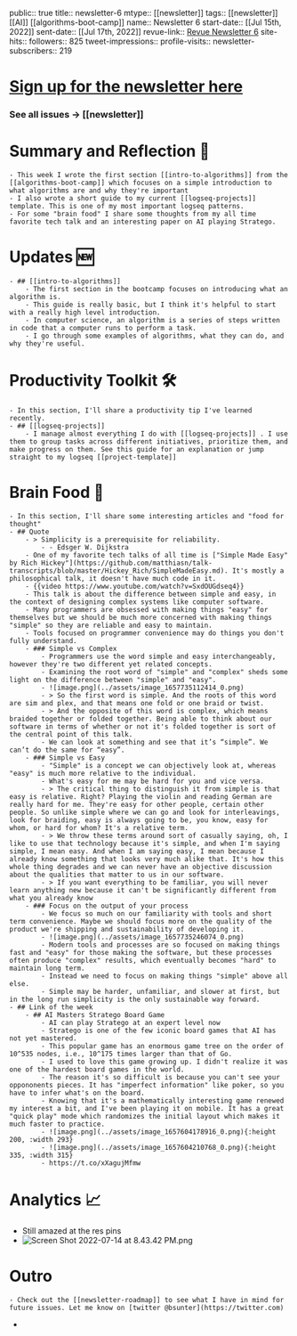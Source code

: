 public:: true
title:: newsletter-6
mtype:: [[newsletter]]
tags:: [[newsletter]] [[AI]] [[algorithms-boot-camp]] 
name:: Newsletter 6
start-date:: [[Jul 15th, 2022]] 
sent-date:: [[Jul 17th, 2022]] 
revue-link:: [Revue Newsletter 6](https://www.getrevue.co/profile/bsunter/issues/brian-sunter-newsletter-what-is-an-algorithm-1269843)
site-hits:: 
followers:: 825
tweet-impressions:: 
profile-visits::
newsletter-subscribers:: 219

#  [Sign up for the newsletter here](https://www.getrevue.co/profile/bsunter/issues/weekly-newsletter-of-brian-sunter-issue-1-1220479)
### See all issues -> [[newsletter]]
# Summary and Reflection 🤔
	- This week I wrote the first section [[intro-to-algorithms]] from the [[algorithms-boot-camp]] which focuses on a simple introduction to what algorithms are and why they're important
	- I also wrote a short guide to my current [[logseq-projects]] template. This is one of my most important logseq patterns.
	- For some "brain food" I share some thoughts from my all time favorite tech talk and an interesting paper on AI playing Stratego.
# Updates 🆕
	- ## [[intro-to-algorithms]]
		- The first section in the bootcamp focuses on introducing what an algorithm is.
		- This guide is really basic, but I think it's helpful to start with a really high level introduction.
		- In computer science, an algorithm is a series of steps written in code that a computer runs to perform a task.
		- I go through some examples of algorithms, what they can do, and why they're useful.
# Productivity Toolkit 🛠️
	- In this section, I'll share a productivity tip I've learned recently.
	- ## [[logseq-projects]]
		- I manage almost everything I do with [[logseq-projects]] . I use them to group tasks across different initiatives, prioritize them, and make progress on them. See this guide for an explanation or jump straight to my logseq [[project-template]]
# Brain Food 🧠
	- In this section, I'll share some interesting articles and "food for thought"
	- ## Quote
		- > Simplicity is a prerequisite for reliability.
			- - Edsger W. Dijkstra
		- One of my favorite tech talks of all time is ["Simple Made Easy" by Rich Hickey"](https://github.com/matthiasn/talk-transcripts/blob/master/Hickey_Rich/SimpleMadeEasy.md). It's mostly a philosophical talk, it doesn't have much code in it.
		- {{video https://www.youtube.com/watch?v=SxdOUGdseq4}}
		- This talk is about the difference between simple and easy, in the context of designing complex systems like computer software.
		- Many programmers are obsessed with making things "easy" for themselves but we should be much more concerned with making things "simple" so they are reliable and easy to maintain.
		- Tools focused on programmer convenience may do things you don't fully understand.
		- ### Simple vs Complex
			- Programmers use the word simple and easy interchangeably, however they're two different yet related concepts.
			- Examining the root word of "simple" and "complex" sheds some light on the difference between "simple" and "easy".
			- ![image.png](../assets/image_1657735112414_0.png)
			- > So the first word is simple. And the roots of this word are sim and plex, and that means one fold or one braid or twist.
			- > And the opposite of this word is complex, which means braided together or folded together. Being able to think about our software in terms of whether or not it's folded together is sort of the central point of this talk.
			- We can look at something and see that it’s “simple”. We can’t do the same for “easy”.
		- ### Simple vs Easy
			- "Simple" is a concept we can objectively look at, whereas "easy" is much more relative to the individual.
			- What's easy for me may be hard for you and vice versa.
			- > The critical thing to distinguish it from simple is that easy is relative. Right? Playing the violin and reading German are really hard for me. They're easy for other people, certain other people. So unlike simple where we can go and look for interleavings, look for braiding, easy is always going to be, you know, easy for whom, or hard for whom? It's a relative term.
			- > We throw these terms around sort of casually saying, oh, I like to use that technology because it's simple, and when I'm saying simple, I mean easy. And when I am saying easy, I mean because I already know something that looks very much alike that. It's how this whole thing degrades and we can never have an objective discussion about the qualities that matter to us in our software.
			- > If you want everything to be familiar, you will never learn anything new because it can't be significantly different from what you already know
		- ### Focus on the output of your process
			- We focus so much on our familiarity with tools and short term convenience. Maybe we should focus more on the quality of the product we're shipping and sustainability of developing it.
			- ![image.png](../assets/image_1657735246074_0.png)
			- Modern tools and processes are so focused on making things fast and "easy" for those making the software, but these processes often produce "complex" results, which eventually becomes "hard" to maintain long term.
			- Instead we need to focus on making things "simple" above all else.
			- Simple may be harder, unfamiliar, and slower at first, but in the long run simplicity is the only sustainable way forward.
	- ## Link of the week
		- ## AI Masters Stratego Board Game
			- AI can play Stratego at an expert level now
			- Stratego is one of the few iconic board games that AI has not yet mastered.
			- This popular game has an enormous game tree on the order of 10^535 nodes, i.e., 10^175 times larger than that of Go.
			- I used to love this game growing up. I didn't realize it was one of the hardest board games in the world.
			- The reason it's so difficult is because you can't see your oppononents pieces. It has "imperfect information" like poker, so you have to infer what's on the board.
			- Knowing that it's a mathematically interesting game renewed my interest a bit, and I've been playing it on mobile. It has a great "quick play" mode which randomizes the initial layout which makes it much faster to practice.
			- ![image.png](../assets/image_1657604178916_0.png){:height 200, :width 293}
			- ![image.png](../assets/image_1657604210768_0.png){:height 335, :width 315}
			- https://t.co/xXagujMfmw
# Analytics 📈
- Still amazed at the res pins
- ![Screen Shot 2022-07-14 at 8.43.42 PM.png](../assets/Screen_Shot_2022-07-14_at_8.43.42_PM_1657856650764_0.png)
# Outro
	- Check out the [[newsletter-roadmap]] to see what I have in mind for future issues. Let me know on [twitter @bsunter](https://twitter.com)
-